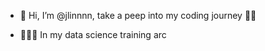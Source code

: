 - 👋 Hi, I’m @jlinnnn, take a peep into my coding journey 😵‍💫

- 👨🏻‍🏫 In my data science training arc


